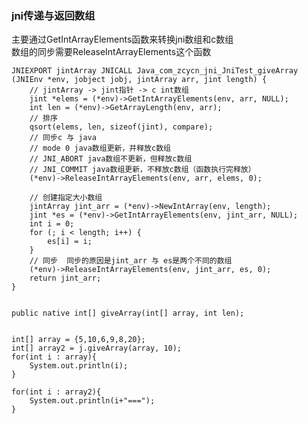 ### jni传递与返回数组

主要通过GetIntArrayElements函数来转换jni数组和c数组   
数组的同步需要ReleaseIntArrayElements这个函数      

    JNIEXPORT jintArray JNICALL Java_com_zcycn_jni_JniTest_giveArray
    (JNIEnv *env, jobject jobj, jintArray arr, jint length) {
        // jintArray -> jint指针 -> c int数组
        jint *elems = (*env)->GetIntArrayElements(env, arr, NULL);
        int len = (*env)->GetArrayLength(env, arr);
        // 排序
        qsort(elems, len, sizeof(jint), compare);
        // 同步c 与 java
        // mode 0 java数组更新，并释放c数组
        // JNI_ABORT java数组不更新，但释放c数组
        // JNI_COMMIT java数组更新，不释放c数组（函数执行完释放）
        (*env)->ReleaseIntArrayElements(env, arr, elems, 0);

        // 创建指定大小数组
        jintArray jint_arr = (*env)->NewIntArray(env, length);
        jint *es = (*env)->GetIntArrayElements(env, jint_arr, NULL);
        int i = 0;
        for (; i < length; i++) {
            es[i] = i;
        }
        // 同步  同步的原因是jint_arr 与 es是两个不同的数组
        (*env)->ReleaseIntArrayElements(env, jint_arr, es, 0);
        return jint_arr;
    }    


    public native int[] giveArray(int[] array, int len);


    int[] array = {5,10,6,9,8,20};
    int[] array2 = j.giveArray(array, 10);
    for(int i : array){
        System.out.println(i);
    }
    
    for(int i : array2){
        System.out.println(i+"===");
    }